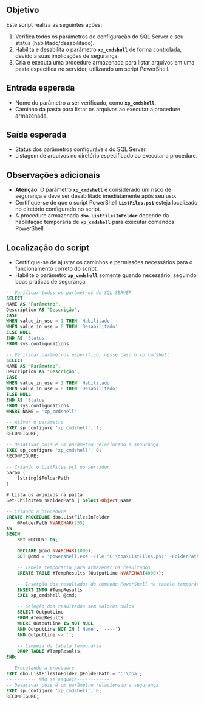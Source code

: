 ## Objetivo
Este script realiza as seguintes ações:
1. Verifica todos os parâmetros de configuração do SQL Server e seu status (habilitado/desabilitado).
2. Habilita e desabilita o parâmetro **`xp_cmdshell`** de forma controlada, devido a suas implicações de segurança.
3. Cria e executa uma procedure armazenada para listar arquivos em uma pasta específica no servidor, utilizando um script PowerShell.

## Entrada esperada
- Nome do parâmetro a ser verificado, como **`xp_cmdshell`**.
- Caminho da pasta para listar os arquivos ao executar a procedure armazenada.

## Saída esperada
- Status dos parâmetros configuráveis do SQL Server.
- Listagem de arquivos no diretório especificado ao executar a procedure.

## Observações adicionais
- **Atenção**: O parâmetro **`xp_cmdshell`** é considerado um risco de segurança e deve ser desabilitado imediatamente após seu uso.
- Certifique-se de que o script PowerShell **`ListFiles.ps1`** esteja localizado no diretório configurado no script.
- A procedure armazenada **`dbo.ListFilesInFolder`** depende da habilitação temporária de **`xp_cmdshell`** para executar comandos PowerShell.

## Localização do script
- Certifique-se de ajustar os caminhos e permissões necessários para o funcionamento correto do script.
- Habilite o parâmetro **`xp_cmdshell`** somente quando necessário, seguindo boas práticas de segurança.

```SQL
-- Verificar todos os parâmetros do SQL SERVER
SELECT 
NAME AS "Parâmetro",
Description AS "Descrição",
CASE
WHEN value_in_use = 1 THEN 'Habilitado'
WHEN value_in_use = 0 THEN 'Desabilitado'
ELSE NULL
END AS 'Status'
FROM sys.configurations
```

```SQL
-- Verificar parâmetros especifico, nesse caso o xp_cmdshell
SELECT 
NAME AS "Parâmetro",
Description AS "Descrição",
CASE
WHEN value_in_use = 1 THEN 'Habilitado'
WHEN value_in_use = 0 THEN 'Desabilitado'
ELSE NULL
END AS 'Status'
FROM sys.configurations
WHERE NAME = 'xp_cmdshell'
```

```SQL
-- Ativar o parâmetro
EXEC sp_configure 'xp_cmdshell', 1;
RECONFIGURE;
```

```SQL
-- Desativar pois é um parâmetro relacionado a segurança
EXEC sp_configure 'xp_cmdshell', 0;
RECONFIGURE;
```

```SQL
-- Criando o ListFiles.ps1 no servidor
param (
    [string]$FolderPath
)

# Lista os arquivos na pasta
Get-ChildItem $FolderPath | Select-Object Name
```

```SQL
-- Criando a procedure
CREATE PROCEDURE dbo.ListFilesInFolder
    @FolderPath NVARCHAR(255)
AS
BEGIN
    SET NOCOUNT ON;

    DECLARE @cmd NVARCHAR(1000);
    SET @cmd = 'powershell.exe -File "C:\dba\ListFiles.ps1" -FolderPath "' + @FolderPath + '"';

    -- Tabela temporária para armazenar os resultados
    CREATE TABLE #TempResults (OutputLine NVARCHAR(4000));

    -- Inserção dos resultados do comando PowerShell na tabela temporária
    INSERT INTO #TempResults
    EXEC xp_cmdshell @cmd;

    -- Seleção dos resultados sem valores nulos
    SELECT OutputLine 
    FROM #TempResults 
    WHERE OutputLine IS NOT NULL 
	AND OutputLine NOT IN ('Name', '----')
    AND OutputLine <> '';

    -- Limpeza da tabela temporária
    DROP TABLE #TempResults;
END;
```

```SQL
-- Executando a procedure
EXEC dbo.ListFilesInFolder @FolderPath = 'C:\dba';
----------- Não se esqueça------------
-- Desativar pois é um parâmetro relacionado a segurança
EXEC sp_configure 'xp_cmdshell', 0;
RECONFIGURE;
```